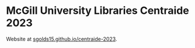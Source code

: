 # McGill University Libraries Centraide 2023
Website at [sgolds15.github.io/centraide-2023](https://sgolds15.github.io/centraide-2023/).
